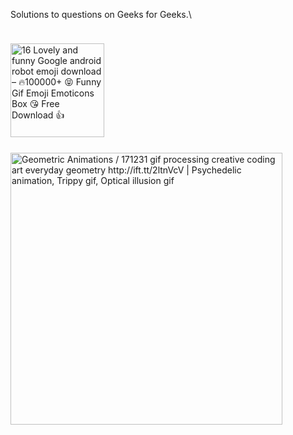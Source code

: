 Solutions to questions on Geeks for Geeks.\

<img src="https://pic.funnygifsbox.com/uploads/2015/07/8s3.gif" jsaction="load:XAeZkd;" jsname="HiaYvf" class="n3VNCb KAlRDb" alt="16 Lovely and funny Google android robot emoji download – 🔥100000+ 😝  Funny Gif Emoji Emoticons Box 😘 Free Download 👍" data-noaft="1" style="width: 150px; height: 150px; margin: 24.3px 0px;">

 <img src="https://i.pinimg.com/originals/01/d7/17/01d7176….gif" jsaction="load:XAeZkd;" jsname="HiaYvf" class="n3VNCb KAlRDb" alt="Geometric Animations / 171231 gif processing creative coding art everyday  geometry http://ift.tt/2ltnVcV | Psychedelic animation, Trippy gif, Optical  illusion gif" data-noaft="1" style="width: 435px; height: 435px; margin: 0px;">
